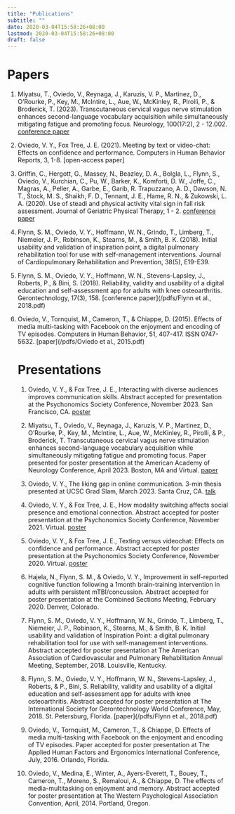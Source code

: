 ```yaml
---
title: "Publications"
subtitle: ""
date: 2020-03-04T15:58:26+08:00
lastmod: 2020-03-04T15:58:26+08:00
draft: false
---
```


# Papers
1. Miyatsu, T., Oviedo, V., Reynaga, J., Karuzis, V. P., Martinez, D., O’Rourke, P., Key, M., McIntire, L., Aue, W., McKinley, R., Pirolli, P., & Broderick, T. (2023). Transcutaneous cervical vagus nerve stimulation enhances second-language vocabulary acquisition while simultaneously mitigating fatigue and promoting focus. Neurology, 100(17:2), 2 - 12.002. [conference paper](https://doi.org/10.1212/WNL.0000000000201931)

2. Oviedo, V. Y., Fox Tree, J. E. (2021). Meeting by text or video-chat: Effects on confidence and performance. Computers in Human Behavior Reports, 3, 1-8. [open-access paper]<object data="Oviedo & Fox Tree, 2021.pdf" width="1000" height="1000" type='application/pdf'/>

3. Griffin, C., Hergott, G., Massey, N., Beazley, D. A., Bolgla, L., Flynn, S., Oviedo, V., Kurchian, C., Pu, W., Barker, K., Komforti, D. W., Joffe, C., Magras, A., Peller, A., Garbe, E., Garib, R. Trapuzzano, A. D., Dawson, N. T., Stock, M. S., Shaikh, F. D., Tennant, J. E., Hame, R. N., & Zukowski, L. A. (2020). Use of steadi and physical activity vital sign in fall risk assessment. Journal of Geriatric Physical Therapy, 1 - 2. [conference paper](https://doi.org/10.1519/JPT.0000000000000270)
   
4. Flynn, S. M., Oviedo, V. Y., Hoffmann, W. N., Grindo, T., Limberg, T., Niemeier, J. P., Robinson, K., Stearns, M., & Smith, B. K. (2018). Initial usability and validation of inspiration point, a digital pulmonary rehabilitation tool for use with self-management interventions. Journal of Cardiopulmonary Rehabilitation and Prevention, 38(5), E19-E39. 

5. Flynn, S. M., Oviedo, V. Y., Hoffmann, W. N., Stevens-Lapsley, J., Roberts, P., & Bini, S. (2018). Reliability, validity and usability of a digital education and self-assessment app for adults with knee osteoarthritis. Gerontechnology, 17(3), 158. [conference paper](/pdfs/Flynn et al., 2018.pdf)

6. Oviedo, V., Tornquist, M., Cameron, T., & Chiappe, D. (2015). Effects of media multi-tasking with Facebook on the enjoyment and encoding of TV episodes. Computers in Human Behavior, 51, 407-417. ISSN 0747-5632. [paper](/pdfs/Oviedo et al., 2015.pdf)

# Presentations 

1. Oviedo, V. Y., & Fox Tree, J. E., Interacting with diverse audiences improves communication skills. Abstract accepted for presentation at the Psychonomics Society Conference, November 2023. San Francisco, CA. [poster](/pdfs/Psynom_2023.pptx)

2. Miyatsu, T., Oviedo, V., Reynaga, J., Karuzis, V. P., Martinez, D., O’Rourke, P., Key, M., McIntire, L., Aue, W., McKinley, R., Pirolli, & P., Broderick, T. Transcutaneous cervical vagus nerve stimulation enhances second-language vocabulary acquisition while simultaneously mitigating fatigue and promoting focus. Paper presented for poster presentation at the American Academy of Neurology Conference, April 2023. Boston, MA and Virtual. [paper](https://doi.org/10.1212/WNL.0000000000201931)

3. Oviedo, V. Y., The liking gap in online communication. 3-min thesis presented at UCSC Grad Slam, March 2023. Santa Cruz, CA. [talk](https://www.youtube.com/watch?v=fqi2LJn2ovY)

4. Oviedo, V. Y., & Fox Tree, J. E., How modality switching affects social presence and emotional connection. Abstract accepted for poster presentation at the Psychonomics Society Conference, November 2021. Virtual. [poster](/pdfs/Psynom_2021.pptx)

5. Oviedo, V. Y., & Fox Tree, J. E., Texting versus videochat: Effects on confidence and performance. Abstract accepted for poster presentation at the Psychonomics Society Conference, November 2020. Virtual. [poster](/pdfs/Psynom_2020.pptx)

6. Hajela, N., Flynn, S. M., & Oviedo, V. Y., Improvement in self-reported cognitive function following a 1month brain-training intervention in adults with persistent mTBI/concussion. Abstract accepted for poster presentation at the Combined Sections Meeting, February 2020. Denver, Colorado. 

7. Flynn, S. M., Oviedo, V. Y., Hoffmann, W. N., Grindo, T.,  Limberg, T., Niemeier, J. P., Robinson, K., Stearns, M., & Smith, B. K. Initial usability and validation of Inspiration Point: a digital pulmonary rehabilitation tool for use with self-management interventions. Abstract accepted for poster presentation at The American Association of Cardiovascular and Pulmonary Rehabilitation Annual Meeting, September, 2018. Louisville, Kentucky. 

8. Flynn, S. M., Oviedo, V. Y., Hoffmann, W. N., Stevens-Lapsley, J., Roberts, & P., Bini, S. Reliability, validity and usability of a digital education and self-assessment app for adults with knee osteoarthritis. Abstract accepted for poster presentation at The International Society for Gerontechnology World Conference, May, 2018. St. Petersburg, Florida. [paper](/pdfs/Flynn et al., 2018.pdf)

9. Oviedo, V., Tornquist, M., Cameron, T., & Chiappe, D. Effects of media multi-tasking with Facebook on the enjoyment and encoding of TV episodes. Paper accepted for poster presentation at The Applied Human Factors and Ergonomics International Conference, July, 2016. Orlando, Florida.

10. Oviedo, V., Medina, E., Winter, A., Ayers-Everett, T., Bouey, T., Cameron, T., Moreno, S., Remaloui, A., & Chiappe, D. The effects of media-multitasking on enjoyment and memory. Abstract accepted for poster presentation at The Western Psychological Association Convention, April, 2014. Portland, Oregon.
